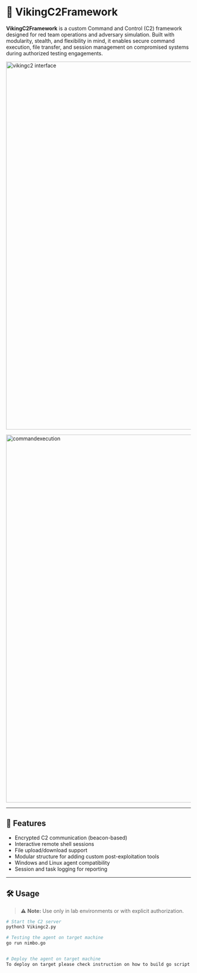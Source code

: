 # 🔱 VikingC2Framework

**VikingC2Framework** is a custom Command and Control (C2) framework designed for red team operations and adversary simulation. Built with modularity, stealth, and flexibility in mind, it enables secure command execution, file transfer, and session management on compromised systems during authorized testing engagements.


<p><img width="1356" height="1000" alt="vikingc2 interface" src="https://github.com/user-attachments/assets/16a68909-e332-4e6a-a7f6-7d5c2c5158dc" /></p>




<p><img width="1347" height="1000" alt="commandexecution" src="https://github.com/user-attachments/assets/903844ff-b69f-4c0c-aff5-ae276909d1ac" /></p>








---

## 🚀 Features

- Encrypted C2 communication (beacon-based)
- Interactive remote shell sessions
- File upload/download support
- Modular structure for adding custom post-exploitation tools
- Windows and Linux agent compatibility
- Session and task logging for reporting

---

## 🛠️ Usage

> ⚠️ **Note:** Use only in lab environments or with explicit authorization.

```bash
# Start the C2 server
python3 Vikingc2.py

# Testing the agent on target machine
go run nimbo.go


# Deploy the agent on target machine
To deploy on target please check instruction on how to build go script into binary for various operating system architecture
